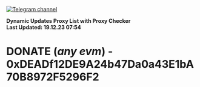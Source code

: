 [![Telegram channel](https://img.shields.io/endpoint?url=https://runkit.io/damiankrawczyk/telegram-badge/branches/master?url=https://t.me/n4z4v0d)](https://t.me/n4z4v0d) 

**Dynamic Updates Proxy List with Proxy Checker**  
**Last Updated: 19.12.23 07:54**

# DONATE (_any evm_) - 0xDEADf12DE9A24b47Da0a43E1bA70B8972F5296F2
